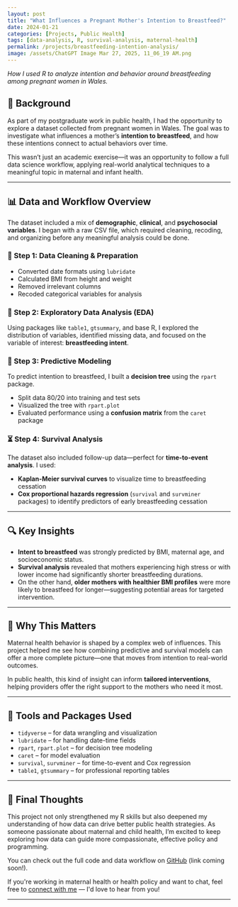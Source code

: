 ```yaml
---
layout: post
title: "What Influences a Pregnant Mother's Intention to Breastfeed?"
date: 2024-01-21
categories: [Projects, Public Health]
tags: [data-analysis, R, survival-analysis, maternal-health]
permalink: /projects/breastfeeding-intention-analysis/
image: /assets/ChatGPT Image Mar 27, 2025, 11_06_19 AM.png
---
```


*How I used R to analyze intention and behavior around breastfeeding among pregnant women in Wales.*

## 👋 Background

As part of my postgraduate work in public health, I had the opportunity to explore a dataset collected from pregnant women in Wales. The goal was to investigate what influences a mother’s **intention to breastfeed**, and how these intentions connect to actual behaviors over time.  

This wasn’t just an academic exercise—it was an opportunity to follow a full data science workflow, applying real-world analytical techniques to a meaningful topic in maternal and infant health.

---

## 📊 Data and Workflow Overview

The dataset included a mix of **demographic**, **clinical**, and **psychosocial variables**. I began with a raw CSV file, which required cleaning, recoding, and organizing before any meaningful analysis could be done.

### 🧹 Step 1: Data Cleaning & Preparation  
- Converted date formats using `lubridate`  
- Calculated BMI from height and weight  
- Removed irrelevant columns  
- Recoded categorical variables for analysis  

### 🔎 Step 2: Exploratory Data Analysis (EDA)  
Using packages like `table1`, `gtsummary`, and base R, I explored the distribution of variables, identified missing data, and focused on the variable of interest: **breastfeeding intent**.

### 🌳 Step 3: Predictive Modeling  
To predict intention to breastfeed, I built a **decision tree** using the `rpart` package.  
- Split data 80/20 into training and test sets  
- Visualized the tree with `rpart.plot`  
- Evaluated performance using a **confusion matrix** from the `caret` package

### ⏳ Step 4: Survival Analysis  
The dataset also included follow-up data—perfect for **time-to-event analysis**. I used:
- **Kaplan-Meier survival curves** to visualize time to breastfeeding cessation  
- **Cox proportional hazards regression** (`survival` and `survminer` packages) to identify predictors of early breastfeeding cessation

---

## 🔍 Key Insights

- **Intent to breastfeed** was strongly predicted by BMI, maternal age, and socioeconomic status.
- **Survival analysis** revealed that mothers experiencing high stress or with lower income had significantly shorter breastfeeding durations.
- On the other hand, **older mothers with healthier BMI profiles** were more likely to breastfeed for longer—suggesting potential areas for targeted intervention.

---

## 🧠 Why This Matters

Maternal health behavior is shaped by a complex web of influences. This project helped me see how combining predictive and survival models can offer a more complete picture—one that moves from intention to real-world outcomes.  

In public health, this kind of insight can inform **tailored interventions**, helping providers offer the right support to the mothers who need it most.

---

## 🧰 Tools and Packages Used

- `tidyverse` – for data wrangling and visualization  
- `lubridate` – for handling date-time fields  
- `rpart`, `rpart.plot` – for decision tree modeling  
- `caret` – for model evaluation  
- `survival`, `survminer` – for time-to-event and Cox regression  
- `table1`, `gtsummary` – for professional reporting tables  

---

## 💬 Final Thoughts

This project not only strengthened my R skills but also deepened my understanding of how data can drive better public health strategies. As someone passionate about maternal and child health, I’m excited to keep exploring how data can guide more compassionate, effective policy and programming.

You can check out the full code and data workflow on [GitHub](#) (link coming soon!).

If you're working in maternal health or health policy and want to chat, feel free to [connect with me](mailto:oclani@gmail.com) — I'd love to hear from you!

---

